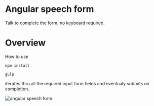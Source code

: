 # Angular speech form
Talk to complete the form, no keyboard required.

# Overview
How to use 

`npm install`

`gulp`

iterates thru all the required input form fields and eventualy submits on completion.


![angular speech form](https://image.ibb.co/c2CKdQ/Untitled.jpg)